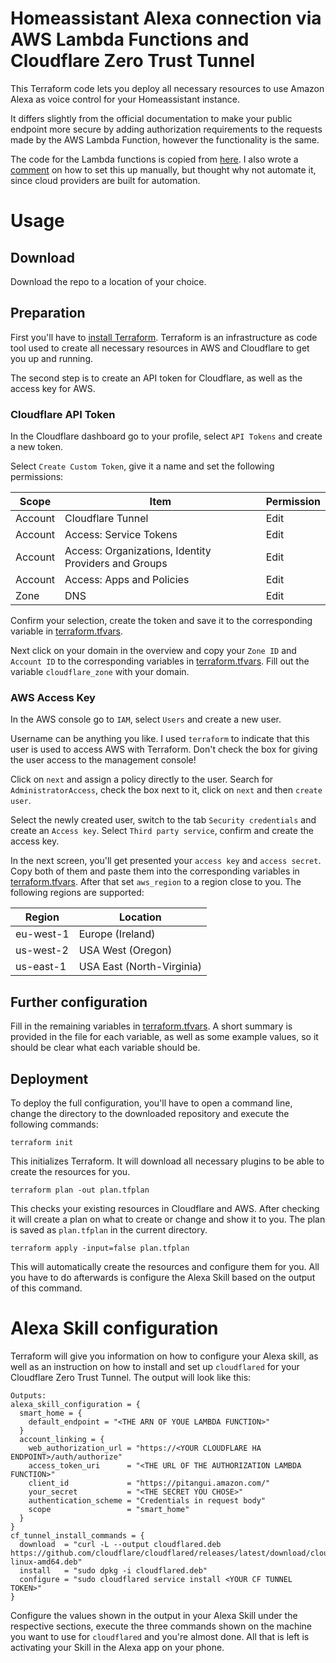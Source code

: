 # Homeassistant Alexa connection via AWS Lambda Functions and Cloudflare Zero Trust Tunnel

This Terraform code lets you deploy all necessary resources to use Amazon Alexa as voice control for your Homeassistant instance.

It differs slightly from the official documentation to make your public endpoint more secure by adding authorization requirements to the requests made by the AWS Lambda Function, however the functionality is the same.

The code for the Lambda functions is copied from [here](https://gist.github.com/dkaser/bcfc82c4f84ef02c81c218f36afdca01). I also wrote a [comment](https://gist.github.com/dkaser/bcfc82c4f84ef02c81c218f36afdca01?permalink_comment_id=5256238#gistcomment-5256238) on how to set this up manually, but thought why not automate it, since cloud providers are built for automation.

# Usage

## Download

Download the repo to a location of your choice.

## Preparation

First you'll have to [install Terraform](https://developer.hashicorp.com/terraform/install). Terraform is an infrastructure as code tool used to create all necessary resources in AWS and Cloudflare to get you up and running.

The second step is to create an API token for Cloudflare, as well as the access key for AWS.

### Cloudflare API Token

In the Cloudflare dashboard go to your profile, select `API Tokens` and create a new token.

Select `Create Custom Token`, give it a name and set the following permissions:

| Scope   | Item                                                 | Permission |
|---------|------------------------------------------------------|------------|
| Account | Cloudflare Tunnel                                    | Edit       |
| Account | Access: Service Tokens                               | Edit       |
| Account | Access: Organizations, Identity Providers and Groups | Edit       |
| Account | Access: Apps and Policies                            | Edit       |
| Zone    | DNS                                                  | Edit       |

Confirm your selection, create the token and save it to the corresponding variable in [terraform.tfvars](terraform.tfvars).

Next click on your domain in the overview and copy your `Zone ID` and `Account ID` to the corresponding variables in [terraform.tfvars](terraform.tfvars). Fill out the variable `cloudflare_zone` with your domain.

### AWS Access Key

In the AWS console go to `IAM`, select `Users` and create a new user.

Username can be anything you like. I used `terraform` to indicate that this user is used to access AWS with Terraform. Don't check the box for giving the user access to the management console!

Click on `next` and assign a policy directly to the user. Search for `AdministratorAccess`, check the box next to it, click on `next` and then `create user`.

Select the newly created user, switch to the tab `Security credentials` and create an `Access key`. Select `Third party service`, confirm and create the access key.

In the next screen, you'll get presented your `access key` and `access secret`. Copy both of them and paste them into the corresponding variables in [terraform.tfvars](terraform.tfvars). After that set `aws_region` to a region close to you. The following regions are supported:

| Region    | Location                  |
|-----------|---------------------------|
| eu-west-1 | Europe (Ireland)          |
| us-west-2 | USA West (Oregon)         |
| us-east-1 | USA East (North-Virginia) |

## Further configuration

Fill in the remaining variables in [terraform.tfvars](terraform.tfvars). A short summary is provided in the file for each variable, as well as some example values, so it should be clear what each variable should be.

## Deployment

To deploy the full configuration, you'll have to open a command line, change the directory to the downloaded repository and execute the following commands:

```
terraform init
```

This initializes Terraform. It will download all necessary plugins to be able to create the resources for you.

```
terraform plan -out plan.tfplan
```

This checks your existing resources in Cloudflare and AWS. After checking it will create a plan on what to create or change and show it to you. The plan is saved as `plan.tfplan` in the current directory.

```
terraform apply -input=false plan.tfplan
```

This will automatically create the resources and configure them for you. All you have to do afterwards is configure the Alexa Skill based on the output of this command.

# Alexa Skill configuration

Terraform will give you information on how to configure your Alexa skill, as well as an instruction on how to install and set up `cloudflared` for your Cloudflare Zero Trust Tunnel. The output will look like this:

```
Outputs:
alexa_skill_configuration = {
  smart_home = {
    default_endpoint = "<THE ARN OF YOUE LAMBDA FUNCTION>"
  }
  account_linking = {
    web_authorization_url = "https://<YOUR CLOUDFLARE HA ENDPOINT>/auth/authorize"
    access_token_uri      = "<THE URL OF THE AUTHORIZATION LAMBDA FUNCTION>"
    client_id             = "https://pitangui.amazon.com/"
    your_secret           = "<THE SECRET YOU CHOSE>"
    authentication_scheme = "Credentials in request body"
    scope                 = "smart_home"
  }
}
cf_tunnel_install_commands = {
  download  = "curl -L --output cloudflared.deb https://github.com/cloudflare/cloudflared/releases/latest/download/cloudflared-linux-amd64.deb"
  install   = "sudo dpkg -i cloudflared.deb"
  configure = "sudo cloudflared service install <YOUR CF TUNNEL TOKEN>"
}
```

Configure the values shown in the output in your Alexa Skill under the respective sections, execute the three commands shown on the machine you want to use for `cloudflared` and you're almost done. All that is left is activating your Skill in the Alexa app on your phone.
